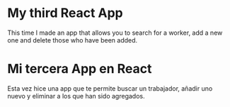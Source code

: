 # My third React App

This time I made an app that allows you to search for a worker, add a new one and delete those who have been added.

# Mi tercera App en React

Esta vez hice una app que te permite buscar un trabajador, añadir uno nuevo y eliminar a los que han sido agregados.